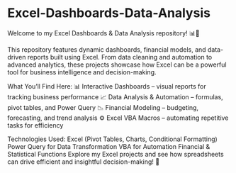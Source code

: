 # Excel-Dashboards-Data-Analysis
Welcome to my Excel Dashboards & Data Analysis repository! 📊📑

This repository features dynamic dashboards, financial models, and data-driven reports built using Excel. From data cleaning and automation to advanced analytics, these projects showcase how Excel can be a powerful tool for business intelligence and decision-making.

What You’ll Find Here:
📊 Interactive Dashboards – visual reports for tracking business performance
📈 Data Analysis & Automation – formulas, pivot tables, and Power Query
📉 Financial Modeling – budgeting, forecasting, and trend analysis
⚙️ Excel VBA Macros – automating repetitive tasks for efficiency

Technologies Used:
Excel (Pivot Tables, Charts, Conditional Formatting)
Power Query for Data Transformation
VBA for Automation
Financial & Statistical Functions
Explore my Excel projects and see how spreadsheets can drive efficient and insightful decision-making! 🚀
